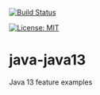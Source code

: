 [![Build Status](https://travis-ci.org/claudioaltamura/java-java13.svg?branch=master)](https://travis-ci.org/claudioaltamura/java-java13)

[![License: MIT](https://img.shields.io/badge/License-MIT-yellow.svg)](https://opensource.org/licenses/MIT)

# java-java13
Java 13 feature examples
